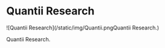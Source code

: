 # Quantii Research

![Quantii Research](/static/img/Quantii.pngQuantii Research.)

Quantii Research.
